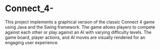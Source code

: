 # Connect_4-
This project implements a graphical version of the classic Connect 4 game using Java and the Swing framework. The game allows players to compete against each other or play against an AI with varying difficulty levels. The game board, player actions, and AI moves are visually rendered for an engaging user experience.
